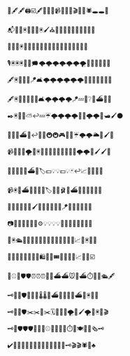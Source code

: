 🔦🖋️🖋️🖨️☑️🖋️🛒🐺🔲📹🏯🏯🎼🎬➿🔙🕷️🕳️🕳️🖤

📬🌌🚈🖲️🚈🚈🌌🖲️🖌️⛪📁🌂🥿🥿🥿🥿🥿🥿🥿🌑

🥍🌌🚈🖲️🚈🚈💺🐁🍥📩📩🐁🐭🌂🥿🥿🥿🥿🥿🌑

🎙️🖲️🖲️🖲️🚈👖🗯️🌩️🌩️🌩️🌩️🌩️🌩️🌪️🥿🥿🥿🥿🥿🌑

🖋️🖲️🥿🥿🧿🪁🛋️🌩️🌩️🌩️🌩️🌩️🌩️🧬💤🥿🥿🥿🥿🌑

🖋️🖲️🥿🥿🥿🧿🧿🛋️🌩️🌩️🌩️🌩️🪁💤🧬❔📩⛴️🥿🌑

✒️🖲️🥿🛬⛅↩️💤☔🌩️🌩️🌩️🌩️🧿🧿🌩️🌩️🥚🛥️🖌️🌑

🛒🥿🥿⛴️🍥↩️🧿🌑🚇🚇🎮🦓🥿☔🌩️🌩️🌥️📂🖌️📲

📹🥿🥿🌂🌪️👖🖲️👨‍👨‍👧🤾🍡🍡🐶📸👖🌩️🌩️🥚🖌️🖌️📲

🔧🥿🥿👖🧬⛴️🦢🏷️💵💡💡💵💡🃏↩️📈🚏💺🥿📲

📹🖲️🥿⛴️🥿🧿🌄🦩🏷️🐶💡🩰🎸⛴️🧿🧿👖🥿🥿👾

🏯🥿🚈🔎🥿💤🖌️🍿🍛🏤🏫🐖🎊🪁🧿🧿👖🥿🥿📲

📷🥿📡🧭🥿🧿💤⚙️💡💡💡💡🧬🧿🧿👖🥡🥿🥿📲

🦍🖲️🛳️🧭🌂🌂👖🌂📌📍🎸📌🧞‍♀️🌂👖📈🐇🖲️🥿🌚

🦍👀🍥📩🦷🧴🧴🥤🛍️💌💌🎟️👙💌🥚🥚📈🐇🐇☑️

🎼⚾🍷🛡️🛡️⏰⏰⏰🔖💈⛴️⛴️🐭🧭⛴️⏱️🍴📎🛳️🖋️

🗝️🐰🎡🛡️📅👅🥫🌡️🌡️📩⛴️👖🍴🚈🎣⛴️🚈🖲️💺🛒

🗝️🥋🌄🛡️✂️✂️💌✂️🗓️🔎💺🐇🌪️🌂🖌️🌪️🚈🖲️🔧🎬

🗝️🧭🛡️🛡️🛡️🏩🏩🏩⚾🚏🥡🚽🐭⏱️🚏🍽️🔎📎🗞️🗝️

✔️🔘🐄🐄🐄🔘🎳🐄🐄🔳🛒🏯🏯🏯🗝️🎬🎬🕷️🖤♣️
